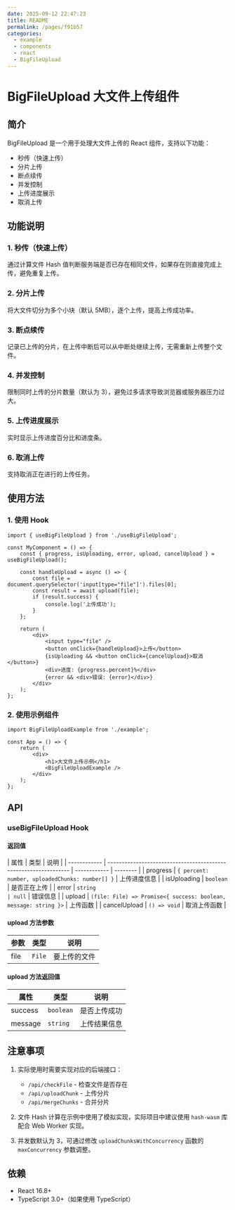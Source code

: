 ```yaml
---
date: 2025-09-12 22:47:23
title: README
permalink: /pages/f91b57
categories:
  - example
  - components
  - react
  - BigFileUpload
---
```


# BigFileUpload 大文件上传组件

## 简介

BigFileUpload 是一个用于处理大文件上传的 React 组件，支持以下功能：

- 秒传（快速上传）
- 分片上传
- 断点续传
- 并发控制
- 上传进度展示
- 取消上传

## 功能说明

### 1. 秒传（快速上传）

通过计算文件 Hash 值判断服务端是否已存在相同文件，如果存在则直接完成上传，避免重复上传。

### 2. 分片上传

将大文件切分为多个小块（默认 5MB），逐个上传，提高上传成功率。

### 3. 断点续传

记录已上传的分片，在上传中断后可以从中断处继续上传，无需重新上传整个文件。

### 4. 并发控制

限制同时上传的分片数量（默认为 3），避免过多请求导致浏览器或服务器压力过大。

### 5. 上传进度展示

实时显示上传进度百分比和进度条。

### 6. 取消上传

支持取消正在进行的上传任务。

## 使用方法

### 1. 使用 Hook

```tsx
import { useBigFileUpload } from './useBigFileUpload';

const MyComponent = () => {
	const { progress, isUploading, error, upload, cancelUpload } = useBigFileUpload();

	const handleUpload = async () => {
		const file = document.querySelector('input[type="file"]').files[0];
		const result = await upload(file);
		if (result.success) {
			console.log('上传成功');
		}
	};

	return (
		<div>
			<input type="file" />
			<button onClick={handleUpload}>上传</button>
			{isUploading && <button onClick={cancelUpload}>取消</button>}
			<div>进度: {progress.percent}%</div>
			{error && <div>错误: {error}</div>}
		</div>
	);
};
```

### 2. 使用示例组件

```tsx
import BigFileUploadExample from './example';

const App = () => {
	return (
		<div>
			<h1>大文件上传示例</h1>
			<BigFileUploadExample />
		</div>
	);
};
```

## API

### useBigFileUpload Hook

#### 返回值

| 属性         | 类型                                                             | 说明         |
| ------------ | ---------------------------------------------------------------- | ------------ | -------- |
| progress     | `{ percent: number, uploadedChunks: number[] }`                  | 上传进度信息 |
| isUploading  | `boolean`                                                        | 是否正在上传 |
| error        | `string                                                          | null`        | 错误信息 |
| upload       | `(file: File) => Promise<{ success: boolean, message: string }>` | 上传函数     |
| cancelUpload | `() => void`                                                     | 取消上传函数 |

#### upload 方法参数

| 参数 | 类型   | 说明         |
| ---- | ------ | ------------ |
| file | `File` | 要上传的文件 |

#### upload 方法返回值

| 属性    | 类型      | 说明         |
| ------- | --------- | ------------ |
| success | `boolean` | 是否上传成功 |
| message | `string`  | 上传结果信息 |

## 注意事项

1. 实际使用时需要实现对应的后端接口：

   - `/api/checkFile` - 检查文件是否存在
   - `/api/uploadChunk` - 上传分片
   - `/api/mergeChunks` - 合并分片

2. 文件 Hash 计算在示例中使用了模拟实现，实际项目中建议使用 `hash-wasm` 库配合 Web Worker 实现。

3. 并发数默认为 3，可通过修改 `uploadChunksWithConcurrency` 函数的 `maxConcurrency` 参数调整。

## 依赖

- React 16.8+
- TypeScript 3.0+（如果使用 TypeScript）
